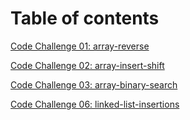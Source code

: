 # Table of contents

[Code Challenge 01: array-reverse](array-reverse.md)

[Code Challenge 02: array-insert-shift](array-insert-shift.md)

[Code Challenge 03: array-binary-search](array-binary-shift.md)

[Code Challenge 06: linked-list-insertions](linked-list-insertions.md)
